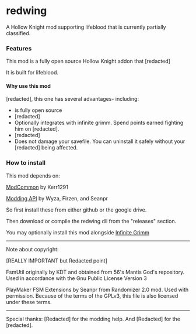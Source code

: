 # redwing

A Hollow Knight mod supporting lifeblood that is currently partially classified.

### Features

This mod is a fully open source Hollow Knight addon that [redacted]

It is built for lifeblood.

#### Why use this mod

[redacted], this one has several advantages- including:

* is fully open source
* [redacted]
* Optionally integrates with infinite grimm. Spend points earned fighting him on [redacted].
* [redacted]
* Does not damage your savefile. You can uninstall it safely without your [redacted] being affected.


### How to install

This mod depends on:

[ModCommon](https://github.com/Kerr1291/ModCommon) by Kerr1291

[Modding API](https://github.com/seanpr96/HollowKnight.Modding) by Wyza, Firzen, and Seanpr

So first install these from either github or the google drive.

Then download or compile the redwing dll from the "releases" section.

You may optionally install this mod alongside [Infinite Grimm](https://github.com/natis1/infinitegrimm)

---

Note about copyright:

[REALLY IMPORTANT but Redacted point]

FsmUtil originally by KDT and obtained from 56's Mantis God's repository. Used in accordance with the Gnu Public License Version 3

PlayMaker FSM Extensions by Seanpr from Randomizer 2.0 mod. Used with permission. Because of the terms of the GPLv3, this file is also licensed under these terms.

---

Special thanks: [Redacted] for the modding help. And [Redacted] for the [redacted].

